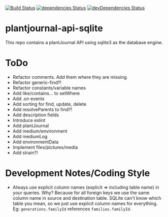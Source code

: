 [![Build Status](https://travis-ci.org/Nostradamos/PlantJournal.svg?branch=master)](https://travis-ci.org/Nostradamos/PlantJournal)
[![dependencies Status](https://david-dm.org/Nostradamos/plantjournal/status.svg)](https://david-dm.org/Nostradamos/plantjournal) [![devDependencies Status](https://david-dm.org/Nostradamos/plantjournal/dev-status.svg)](https://david-dm.org/Nostradamos/plantjournal?type=dev)

plantjournal-api-sqlite
=======================

This repo contains a plantJournal API using sqlite3 as the database engine.


ToDo
=====

* Refactor comments. Add them where they are missing.
* Refactor generic-find?!
* Refactor constants/variable names
* Add like/contains... to setWhere
* Add .on events
* Add sorting for find, update, delete
* Add resolveParents to find?!
* Add description fields
* Introduce eslint
* Add plantJournal
* Add medium/environment
* Add mediumLog
* Add environmentData
* Implement files/pictures/media
* Add strain?!

Development Notes/Coding Style
==============================

* Always use explicit column names (explicit => including table name) in your queries. Why? Because for all foreign keys we use the same column name in source and destination table. SQLite can't know which table you mean, so we just use explicit column names for everything. Eg: `generations.familyId` references `families.familyId`.
